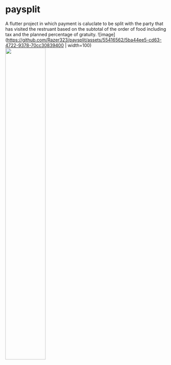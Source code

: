 # paysplit

A flutter project in which payment is caluclate to be split with the party that has visited the restruant based on the subtotal of the order of food including tax and the planned percentage of gratuity.
![image](https://github.com/Razer323/paysplit/assets/55416562/5ba44ee5-cd63-4722-9378-70cc30839400 | width=100)
<img src="https://github.com/Razer323/paysplit/assets/55416562/5ba44ee5-cd63-4722-9378-70cc30839400" width=50% height=50%>
